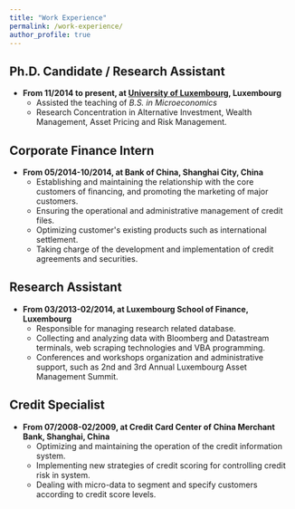 ```yaml
---
title: "Work Experience"
permalink: /work-experience/
author_profile: true
---
```



## Ph.D. Candidate / Research Assistant
* **From 11/2014 to present, at [University of Luxembourg](https://wwwen.uni.lu/), Luxembourg**
  * Assisted the teaching of *B.S. in Microeconomics*
  * Research Concentration in Alternative Investment, Wealth Management, Asset Pricing and Risk Management.

## Corporate Finance Intern
* **From 05/2014-10/2014, at Bank of China, Shanghai City, China**
  * Establishing and maintaining the relationship with the core customers of financing, and promoting the marketing of major customers.
  * Ensuring the operational and administrative management of credit files.
  * Optimizing customer's existing products such as international settlement.
  * Taking charge of the development and implementation of credit agreements and securities.

## Research Assistant
* **From 03/2013-02/2014, at Luxembourg School of Finance, Luxembourg**
  * Responsible for managing research related database.
  * Collecting and analyzing data with Bloomberg and Datastream terminals, web scraping technologies and VBA programming. 
  * Conferences and workshops organization and administrative support, such as 2nd and 3rd Annual Luxembourg Asset Management Summit.

## Credit Specialist
* **From 07/2008-02/2009, at Credit Card Center of China Merchant Bank, Shanghai, China**
  * Optimizing and maintaining the operation of the credit information system. 
  * Implementing new strategies of credit scoring for controlling credit risk in system. 
  * Dealing with micro-data to segment and specify customers according to credit score levels.




